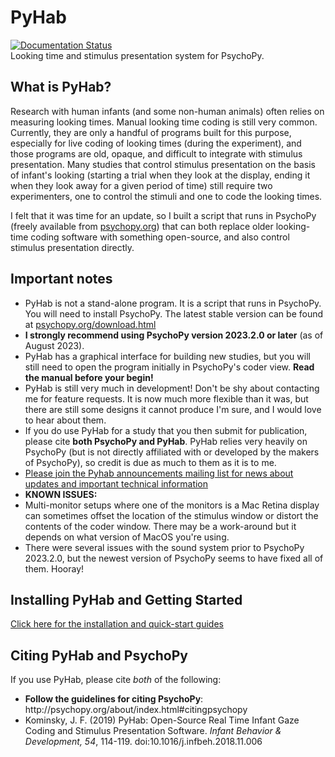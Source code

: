 
# PyHab
<a href='https://pyhab.readthedocs.io/en/latest/?badge=latest'>
    <img src='https://readthedocs.org/projects/pyhab/badge/?version=latest' alt='Documentation Status' />
</a>
<br />
Looking time and stimulus presentation system for PsychoPy.
<h2>What is PyHab?</h2>
<p>Research with human infants (and some non-human animals) often relies on measuring looking times. Manual looking time coding is still very common. Currently, they are only a handful of programs built for this purpose, especially for live coding of looking times (during the experiment), and those programs are old, opaque, and difficult to integrate with stimulus presentation. Many studies that control stimulus presentation on the basis of infant's looking (starting a trial when they look at the display, ending it when they look away for a given period of time) still require two experimenters, one to control the stimuli and one to code the looking times.</p>
<p>I felt that it was time for an update, so I built a script that runs in PsychoPy (freely available from <a href="http://psychopy.org">psychopy.org</a>) that can both replace older looking-time coding software with something open-source, and also control stimulus presentation directly.</p>
<h2>Important notes</h2>
<ul>
<li>PyHab is not a stand-alone program. It is a script that runs in PsychoPy. You will need to install PsychoPy. The latest stable version can be found at <a href="https://www.psychopy.org/download.html">psychopy.org/download.html</a></li>
<li><b>I strongly recommend using PsychoPy version 2023.2.0 or later</b> (as of August 2023).</li>
<li>PyHab has a graphical interface for building new studies, but you will still need to open the program initially in PsychoPy's coder view. <b>Read the manual before your begin!</b></li>
<li>PyHab is still very much in development! Don't be shy about contacting me for feature requests. It is now much more flexible than it was, but there are still some designs it cannot produce I'm sure, and I would love to hear about them.</li>
<li>If you do use PyHab for a study that you then submit for publication, please cite <b>both PsychoPy and PyHab</b>. PyHab relies very heavily on PsychoPy (but is not directly affiliated with or developed by the makers of PsychoPy), so credit is due as much to them as it is to me.</li>
<li><a href="https://groups.google.com/forum/#!forum/pyhab-announcements">Please join the Pyhab announcements mailing list for news about updates and important technical information</a></li>
<li><b>KNOWN ISSUES:</b></li>
<li>Multi-monitor setups where one of the monitors is a Mac Retina display can sometimes offset the location of the stimulus window or distort the contents of the coder window. There may be a work-around but it depends on what version of MacOS you're using.</li>
<li>There were several issues with the sound system prior to PsychoPy 2023.2.0, but the newest version of PsychoPy seems to have fixed all of them. Hooray!</li>
</ul>
<h2>Installing PyHab and Getting Started</h2>
<p><a href="https://pyhab.readthedocs.io/en/latest/?badge=latest" target="_blank">Click here for the installation and quick-start guides</a></p>
<h2>Citing PyHab and PsychoPy</h2>
<p>If you use PyHab, please cite <em>both</em> of the following:</p>
<ul>
<li><b>Follow the guidelines for citing PsychoPy</b>: http://psychopy.org/about/index.html#citingpsychopy</li>
<li>Kominsky, J. F. (2019) PyHab: Open-Source Real Time Infant Gaze Coding and Stimulus Presentation Software. <em>Infant Behavior & Development, 54</em>, 114-119. doi:10.1016/j.infbeh.2018.11.006</li>
</ul>
